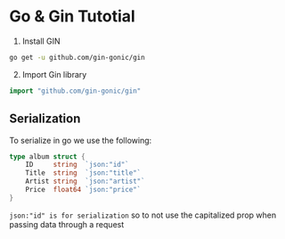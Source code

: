 # Go & Gin Tutotial
1. Install GIN
```bash
go get -u github.com/gin-gonic/gin
```
2. Import Gin library
```go
import "github.com/gin-gonic/gin"
```
## Serialization
To serialize in go we use the following:
```go
type album struct {
	ID     string  `json:"id"`
	Title  string  `json:"title"`
	Artist string  `json:"artist"`
	Price  float64 `json:"price"`
}
```
`json:"id" is for serialization` so to not use the capitalized prop when passing data through a request
